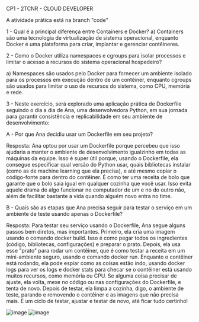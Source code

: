 CP1 - 2TCNR - CLOUD DEVELOPER

A atividade prática está na branch "code"

1 - Qual é a principal diferença entre Containers e Docker?
a) Containers são uma tecnologia de virtualização de sistema operacional, enquanto Docker é uma plataforma para criar, implantar e gerenciar contêineres.

2 - Como o Docker utiliza namespaces e cgroups para isolar processos e limitar o acesso a recursos do sistema operacional hospedeiro?

a) Namespaces são usados pelo Docker para fornecer um ambiente isolado para os processos em execução dentro de um contêiner, enquanto cgroups são usados para limitar o uso de recursos do sistema, como CPU, memória e rede.

3 - Neste exercício, será explorado uma aplicação prática de Dockerfile seguindo o dia a dia de Ana, uma desenvolvedora Python, em sua jornada para garantir consistência e replicabilidade em seu ambiente de desenvolvimento:

A - Por que Ana decidiu usar um Dockerfile em seu projeto?

Resposta: Ana optou por usar um Dockerfile porque percebeu que isso ajudaria a manter o ambiente de desenvolvimento igualzinho em todas as máquinas da equipe. Isso é super útil porque, usando o Dockerfile, ela consegue especificar qual versão do Python usar, quais bibliotecas instalar (como as de machine learning que ela precisa), e até mesmo copiar o código-fonte para dentro do contêiner. É como ter uma receita de bolo que garante que o bolo saia igual em qualquer cozinha que você usar. Isso evita aquele drama de algo funcionar no computador de um e no do outro não, além de facilitar bastante a vida quando alguém novo entra no time.

B - Quais são as etapas que Ana precisa seguir para testar o serviço em um ambiente de teste usando apenas o Dockerfile?

Resposta: Para testar seu serviço usando o Dockerfile, Ana segue alguns passos bem diretos, mas importantes. Primeiro, ela cria uma imagem usando o comando docker build. Isso é como pegar todos os ingredientes (código, bibliotecas, configurações) e preparar o prato. Depois, ela usa esse "prato" para rodar um contêiner, que é como testar a receita em um mini-ambiente seguro, usando o comando docker run. Enquanto o contêiner está rodando, ela pode espiar como as coisas estão indo, usando docker logs para ver os logs e docker stats para checar se o contêiner está usando muitos recursos, como memória ou CPU. Se alguma coisa precisar de ajuste, ela volta, mexe no código ou nas configurações do Dockerfile, e tenta de novo. Depois de testar, ela limpa a cozinha, digo, o ambiente de teste, parando e removendo o contêiner e as imagens que não precisa mais. É um ciclo de testar, ajustar e testar de novo, até ficar tudo certinho!

 ![image](https://github.com/mtenorio745/dockerfile-nodejs/assets/128000034/44daa20b-b2b8-4514-b37d-8a90637b7c9a)
![image](https://github.com/mtenorio745/dockerfile-nodejs/assets/128000034/cdbd30d7-4c3b-420c-abbb-527138971991)
